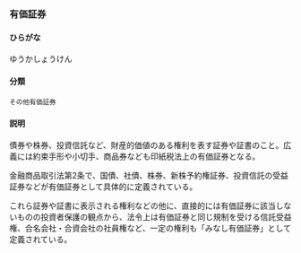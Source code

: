 <div style="display:none;">

## [あ行](securities-terms?id=あ行)
## [か行](securities-terms?id=か行)
## [さ行](securities-terms?id=さ行)
## [た行](securities-terms?id=た行)
## [な行](securities-terms?id=な行)
## [は行](securities-terms?id=は行)
## [ま行](securities-terms?id=ま行)
## [や行](securities-terms?id=や行)

</div>

### 有価証券

#### ひらがな

ゆうかしょうけん

#### 分類

`その他有価証券`

#### 説明

債券や株券、投資信託など、財産的価値のある権利を表す証券や証書のこと。広義には約束手形や小切手、商品券なども印紙税法上の有価証券となる。
 
金融商品取引法第2条で、国債、社債、株券、新株予約権証券、投資信託の受益証券などが有価証券として具体的に定義されている。　　
 
これら証券や証書に表示される権利などの他に、直接的には有価証券に該当しないものの投資者保護の観点から、法令上は有価証券と同じ規制を受ける信託受益権、合名会社・合資会社の社員権など、一定の権利も「みなし有価証券」として定義されている。

<div style="display:none;">

## [ら行](securities-terms?id=ら行)
## [わ行](securities-terms?id=わ行)
## [英数字・記号](securities-terms?id=英数字・記号)

</div>

